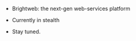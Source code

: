 - Brightweb: the next-gen web-services platform

- Currently in stealth

- Stay tuned.

<!---
brightwebtools/brightwebtools is a ✨ special ✨ repository because its `README.md` (this file) appears on your GitHub profile.
You can click the Preview link to take a look at your changes.
--->

